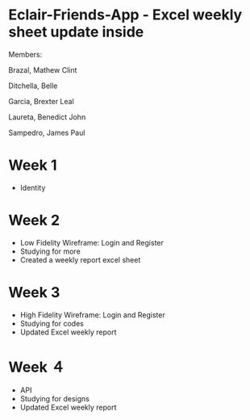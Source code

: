 # Eclair-Friends-App - Excel weekly sheet update inside

Members:

Brazal, Mathew Clint

Ditchella, Belle

Garcia, Brexter Leal

Laureta, Benedict John

Sampedro, James Paul


# Week 1
- Identity

# Week 2
- Low Fidelity Wireframe: Login and Register
- Studying for more
- Created a weekly report excel sheet

# Week 3
- High Fidelity Wireframe: Login and Register
- Studying for codes
- Updated Excel weekly report

# Week ４
- API
- Studying for designs
- Updated Excel weekly report
